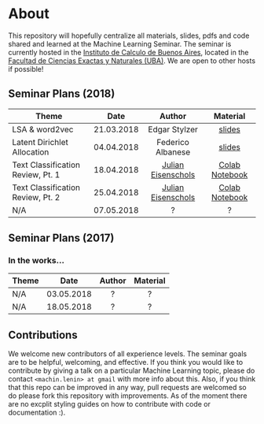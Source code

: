 # About

This repository will hopefully centralize all materials, slides, pdfs and code shared and learned at the Machine Learning Seminar. The seminar is currently hosted in the [Instituto de Calculo de Buenos Aires](www.ic.fcen.uba.ar), located in the [Facultad de Ciencias Exactas y Naturales (UBA)](https://exactas.uba.ar/). We are open to other hosts if possible!


## Seminar Plans (2018)

| Theme         | Date          | Author | Material | 
| ------------- |:-------------:| :----: | :------: |
| LSA & word2vec | 21.03.2018 | Edgar Stylzer | [slides](https://docs.google.com/presentation/d/????) | 
| Latent Dirichlet Allocation | 04.04.2018 | Federico Albanese | [slides](https://docs.google.com/presentation/d/????) | 
| Text Classification Review, Pt. 1 | 18.04.2018 | [Julian Eisenschols](https://github.com/eisenjulian) | [Colab Notebook](https://colab.research.google.com/drive/1mkYmLH8NHoB3f-EIkp7l6rUPFrfyxdcf) | 
| Text Classification Review, Pt. 2 | 25.04.2018 | [Julian Eisenschols](https://github.com/eisenjulian) | [Colab Notebook](https://colab.research.google.com/drive/1mkYmLH8NHoB3f-EIkp7l6rUPFrfyxdcf) | 
| N/A | 07.05.2018 | ? | ? | 

## Seminar Plans (2017)

### In the works...

| Theme         | Date          | Author | Material | 
| ------------- |:-------------:| :----: | :------: |
| N/A | 03.05.2018 | ? | ? | 
| N/A | 18.05.2018 | ? | ? | 


## Contributions

We welcome new contributors of all experience levels. The seminar goals are to be helpful, welcoming, and effective. If you think you would like to contribute by giving a talk on a particular Machine Learning topic, please do contact `<machin.lenin> at gmail` with more info about this.
Also, if you think that this repo can be improved in any way, pull requests are welcomed so do please fork this repository with improvements. As of the moment there are no excplit styling guides on how to contribute with code or documentation :).

